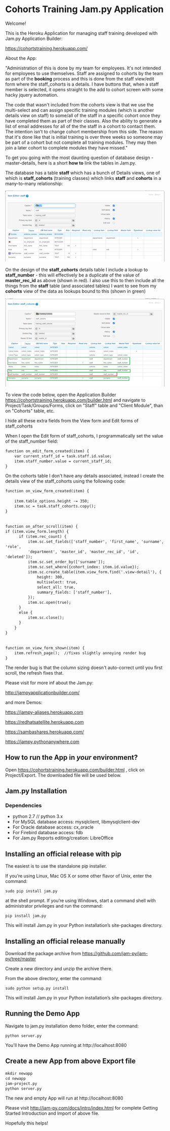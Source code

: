 # Cohorts Training Jam.py Application 

Welcome! 

This is the Heroku Application for managing staff training developed with Jam.py Application Builder:

https://cohortstraining.herokuapp.com/

About the App:

"Administration of this is done by my team for employees.  It's not intended for employees to use themselves.  Staff are assigned to cohorts by the team as part of the **booking** process and this is done from the staff view/edit form where the staff_cohorts is a details. I have buttons that, when a staff member is selected, it opens straight to the add to cohort screen with some hacky jquery automation.

The code that wasn't included from the cohorts view is that we use the multi-select and can assign specific training modules (which is another details view on staff) to some/all of the staff in a specific cohort once they have completed them as part of their classes. Also the ability to generate a list of email addresses for all of the the staff in a cohort to contact them.  The intention isn't to change cohort membership from this side.  The reason that it's done like that is initial training is over three weeks so someone may be part of a cohort but not complete all training modules.  They may then join a later cohort to complete modules they have missed."




To get you going with the most daunting question of database design - master-details, here is a short **how to** link the tables in Jam.py.

The database has a table **staff** which has a bunch of Details views, one of which is **staff_cohorts** (training classes) which links **staff** and **cohorts** in a many-to-many relationship:

![Staff](https://github.com/platipusica/Cohorts/blob/master/images/test/Auto%20Generated%20Inline%20Image%201.png)

On the design of the **staff_cohorts** details table I include a lookup to **staff_number** - this will effectively be a duplicate of the value of **master_rec_id** as above (shown in red).  I also use this to then include all the things from the **staff** table (and associated tables) I want to see from my **cohorts** view of the data as lookups bound to this (shown in green)


![Staff Cohorts](https://github.com/platipusica/Cohorts/blob/master/images/test/Auto%20Generated%20Inline%20Image%202.png)

To view the code below, open the Application Builder https://cohortstraining.herokuapp.com/builder.html and navigate to Project/Task/Groups/Forms, click on "Staff" table and "Client Module", than on "Cohorts" table, etc.

I hide all these extra fields from the View form and Edit forms of staff_cohorts

When I open the Edit form of staff_cohorts, I programmatically set the value of the staff_number field:

```
function on_edit_form_created(item) {
    var current_staff_id = task.staff.id.value;
    item.staff_number.value = current_staff_id;
}
```

On the cohorts table I don't have any details associated, instead I create the details view of the staff_cohorts using the following code:

```
function on_view_form_created(item) {

    item.table_options.height -= 350;
    item.sc = task.staff_cohorts.copy();
}


function on_after_scroll(item) {
if (item.view_form.length) {
      if (item.rec_count) {
          item.sc.set_fields(['staff_number', 'first_name', 'surname', 'role',
          'department', 'master_id', 'master_rec_id', 'id', 'deleted']);
          item.sc.set_order_by(['surname']);
          item.sc.set_where({cohort_index: item.id.value});
          item.sc.create_table(item.view_form.find('.view-detail'), {
              height: 300,
              multiselect: true,
              select_all: true,
              summary_fields: ['staff_number'],
          });
          item.sc.open(true);
      }
      else {
          item.sc.close();
      }
    }
}


function on_view_form_shown(item) {
    item.refresh_page();  //fixes slightly annoying render bug
}
```

The render bug is that the column sizing doesn't auto-correct until you first scroll, the refresh fixes that.


Please visit for more inf about the Jam.py:

http://jampyapplicationbuilder.com/

and more Demos:

https://jampy-aliases.herokuapp.com

https://redhatsatellite.herokuapp.com

https://sambashares.herokuapp.com/

https://jampy.pythonanywhere.com


How to run the App in *your* environment?
------------

Open https://cohortstraining.herokuapp.com/builder.html , click on Project/Export. The downloaded file will be used below.



Jam.py Installation
------------

### Dependencies

 * python 2.7 // python 3.x
 * For MySQL database access: mysqlclient, libmysqlclient-dev
 * For Oracle database access: cx_oracle
 * For Firebird database access: fdb
 * For Jam.py Reports editing/creation: LibreOffice

## Installing an official release with pip


The easiest is to use the standalone pip installer.

If you’re using Linux, Mac OS X or some other flavor of Unix, enter the command:
```
sudo pip install jam.py 
```
at the shell prompt. If you’re using Windows, start a command shell with administrator privileges and run the command:
```
pip install jam.py
```
This will install Jam.py in your Python installation’s site-packages directory.


## Installing an official release manually

Download the package archive from https://github.com/jam-py/jam-py/tree/master

Create a new directory and unzip the archive there.

From the above directory, enter the command:

```
sudo python setup.py install
```

This will install Jam.py in your Python installation’s site-packages directory.

## Running the Demo App

Navigate to jam.py installation demo folder, enter the command:
```
python server.py
```

You'll have the Demo App running at http://localhost:8080

## Create a new App from above Export file

```
mkdir newapp
cd newapp
jam-project.py
python server.py
```
The new and empty App will run at http://localhost:8080

Please visit http://jam-py.com/docs/intro/index.html for complete Getting Started Introduction and Import of above file.




Hopefully this helps!
